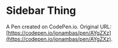 # Sidebar Thing

A Pen created on CodePen.io. Original URL: [https://codepen.io/jonambas/pen/AYgZXz](https://codepen.io/jonambas/pen/AYgZXz).


